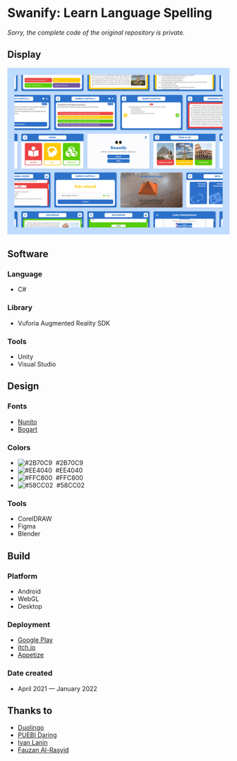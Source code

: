 # Swanify: Learn Language Spelling

*Sorry, the complete code of the original repository is private.*

## Display
![Display](https://raw.githubusercontent.com/luqmanherifa/luqman-herifa-personal-portfolio-v2/main/public/works/swanify.png)

## Software
### Language
  - C#

### Library
  - Vuforia Augmented Reality SDK

### Tools
  - Unity
  - Visual Studio

## Design
### Fonts
  - [Nunito](https://fonts.google.com/specimen/Nunito)
  - [Bogart](https://www.dafont.com/bogart.font)
  
### Colors
  - ![#2B70C9](https://placehold.co/20x20/2B70C9/2B70C9.png)  #2B70C9
  - ![#EE4040](https://placehold.co/20x20/EE4040/EE4040.png)  #EE4040
  - ![#FFC800](https://placehold.co/20x20/FFC800/FFC800.png)  #FFC800
  - ![#58CC02](https://placehold.co/20x20/58CC02/58CC02.png)  #58CC02
  
### Tools
  - CorelDRAW
  - Figma
  - Blender

## Build
### Platform
  - Android
  - WebGL
  - Desktop

### Deployment
  - [Google Play](https://play.google.com/store/apps/details?id=id.ac.stiki.doleno.swanify)
  - [itch.io](https://luqmanherifa.itch.io/swanify)
  - [Appetize](https://appetize.io/app/oo6c6vfw22vv53hll7boigr6mq)
  
### Date created
  - April 2021 — January 2022
  
## Thanks to
  - [Duolingo](https://www.duolingo.com)
  - [PUEBI Daring](https://puebi.js.org)
  - [Ivan Lanin](https://twitter.com/ivanlanin)
  - [Fauzan Al-Rasyid](https://twitter.com/fauzanalrasyid)
